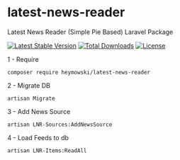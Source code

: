 # latest-news-reader
Latest News Reader (Simple Pie Based) Laravel Package

[![Latest Stable Version](https://poser.pugx.org/heymowski/latest-news-reader/v/stable)](https://packagist.org/packages/heymowski/latest-news-reader)
[![Total Downloads](https://poser.pugx.org/heymowski/latest-news-reader/downloads)](https://packagist.org/packages/heymowski/latest-news-reader)
[![License](https://poser.pugx.org/heymowski/latest-news-reader/license)](https://packagist.org/packages/heymowski/latest-news-reader)

1 - Require

	composer require heymowski/latest-news-reader

2 - Migrate DB

	artisan Migrate

3 - Add News Source

	artisan LNR-Sources:AddNewsSource

4 - Load Feeds to db

	artisan LNR-Items:ReadAll
